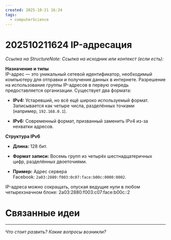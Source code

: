 ```yaml
---
created: 2025-10-21 16:24
tags:
  - computerScience
---
```

# 202510211624 IP-адресация

*Ссылка на StructureNote:*
*Ссылка на исходник или контекст (если есть):*

**Назначение и типы**  
IP-адрес — это уникальный сетевой идентификатор, необходимый компьютеру для отправки и получения данных в интернете. Разрешение на использование группы IP-адресов в первую очередь предоставляется организации. Существует два формата:

- **IPv4:** Устаревший, но всё ещё широко используемый формат. Записывается как четыре числа, разделённых точками (например, `192.168.0.1`).
    
- **IPv6:** Современный формат, призванный заменить IPv4 из-за нехватки адресов.
    

**Структура IPv6**

- **Длина:** 128 бит.
    
- **Формат записи:** Восемь групп из четырёх шестнадцатеричных цифр, разделённых двоеточиями.
    
- **Пример:** Адрес сервера Facebook: `2a03:2880:f003:0c07:face:b00c:0000:0002`.

IP-адреса можно сокращать, опуская ведущие нули в любом четырехзначном блоке: 2a03:2880:f003:c07:face:b00c::2



# Связанные идеи

---

*Что стоит развить? Какие вопросы возникли?*
